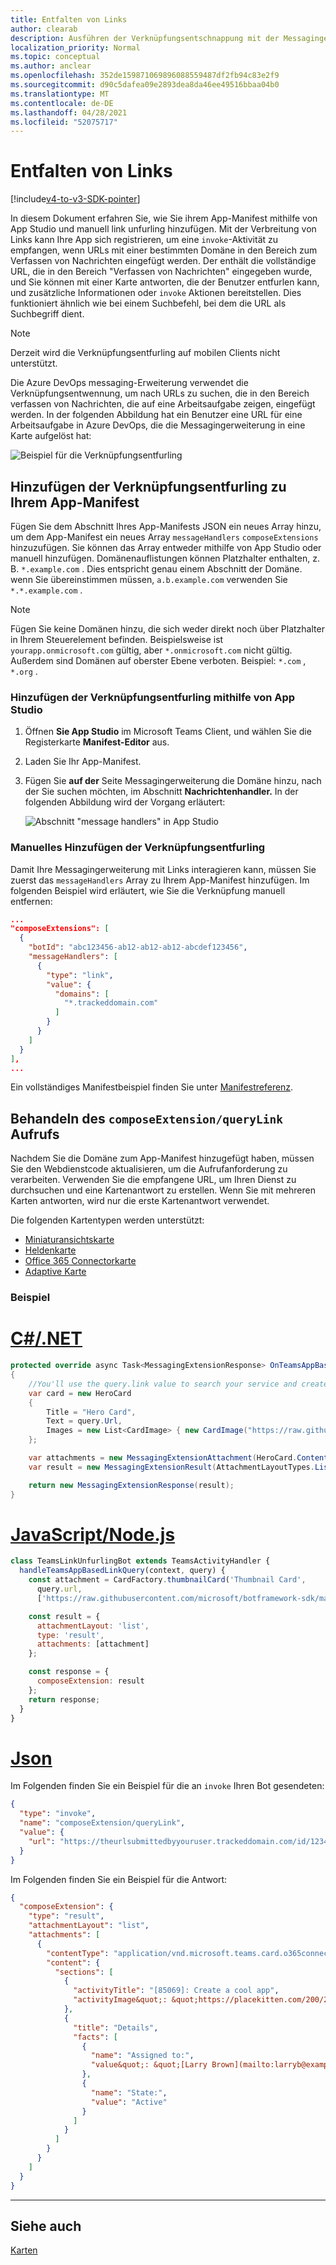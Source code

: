 ```yaml
---
title: Entfalten von Links
author: clearab
description: Ausführen der Verknüpfungsentschnappung mit der Messagingerweiterung in einer Microsoft Teams App.
localization_priority: Normal
ms.topic: conceptual
ms.author: anclear
ms.openlocfilehash: 352de159871069896088559487df2fb94c83e2f9
ms.sourcegitcommit: d90c5dafea09e2893dea8da46ee49516bbaa04b0
ms.translationtype: MT
ms.contentlocale: de-DE
ms.lasthandoff: 04/28/2021
ms.locfileid: "52075717"
---
```

# <a name="link-unfurling"></a>Entfalten von Links

[!include[v4-to-v3-SDK-pointer](~/includes/v4-to-v3-pointer-me.md)]

In diesem Dokument erfahren Sie, wie Sie ihrem App-Manifest mithilfe von App Studio und manuell link unfurling hinzufügen. Mit der Verbreitung von Links kann Ihre App sich registrieren, um eine `invoke`-Aktivität zu empfangen, wenn URLs mit einer bestimmten Domäne in den Bereich zum Verfassen von Nachrichten eingefügt werden. Der enthält die vollständige URL, die in den Bereich "Verfassen von Nachrichten" eingegeben wurde, und Sie können mit einer Karte antworten, die der Benutzer entfurlen kann, und zusätzliche Informationen oder `invoke` Aktionen bereitstellen. Dies funktioniert ähnlich wie bei einem Suchbefehl, bei dem die URL als Suchbegriff dient.

> [!NOTE]
> Derzeit wird die Verknüpfungsentfurling auf mobilen Clients nicht unterstützt.

Die Azure DevOps messaging-Erweiterung verwendet die Verknüpfungsentwennung, um nach URLs zu suchen, die in den Bereich verfassen von Nachrichten, die auf eine Arbeitsaufgabe zeigen, eingefügt werden. In der folgenden Abbildung hat ein Benutzer eine URL für eine Arbeitsaufgabe in Azure DevOps, die die Messagingerweiterung in eine Karte aufgelöst hat:

![Beispiel für die Verknüpfungsentfurling](~/assets/images/compose-extensions/messagingextensions_linkunfurling.png)

## <a name="add-link-unfurling-to-your-app-manifest"></a>Hinzufügen der Verknüpfungsentfurling zu Ihrem App-Manifest

Fügen Sie dem Abschnitt Ihres App-Manifests JSON ein neues Array hinzu, um dem App-Manifest ein neues Array `messageHandlers` `composeExtensions` hinzuzufügen. Sie können das Array entweder mithilfe von App Studio oder manuell hinzufügen. Domänenauflistungen können Platzhalter enthalten, z. B. `*.example.com` . Dies entspricht genau einem Abschnitt der Domäne. wenn Sie übereinstimmen müssen, `a.b.example.com` verwenden Sie `*.*.example.com` .

> [!NOTE]
> Fügen Sie keine Domänen hinzu, die sich weder direkt noch über Platzhalter in Ihrem Steuerelement befinden. Beispielsweise ist `yourapp.onmicrosoft.com` gültig, aber `*.onmicrosoft.com` nicht gültig. Außerdem sind Domänen auf oberster Ebene verboten. Beispiel: `*.com` , `*.org` .

### <a name="add-link-unfurling-using-app-studio"></a>Hinzufügen der Verknüpfungsentfurling mithilfe von App Studio

1. Öffnen **Sie App Studio** im Microsoft Teams Client, und wählen Sie die Registerkarte **Manifest-Editor** aus.
1. Laden Sie Ihr App-Manifest.
1. Fügen Sie **auf der** Seite Messagingerweiterung die Domäne hinzu, nach der Sie suchen möchten, im Abschnitt **Nachrichtenhandler.** In der folgenden Abbildung wird der Vorgang erläutert:

    ![Abschnitt "message handlers" in App Studio](~/assets/images/link-unfurling.png)
    
### <a name="add-link-unfurling-manually"></a>Manuelles Hinzufügen der Verknüpfungsentfurling

Damit Ihre Messagingerweiterung mit Links interagieren kann, müssen Sie zuerst das `messageHandlers` Array zu Ihrem App-Manifest hinzufügen. Im folgenden Beispiel wird erläutert, wie Sie die Verknüpfung manuell entfernen: 


```json
...
"composeExtensions": [
  {
    "botId": "abc123456-ab12-ab12-ab12-abcdef123456",
    "messageHandlers": [
      {
        "type": "link",
        "value": {
          "domains": [
            "*.trackeddomain.com"
          ]
        }
      }
    ]
  }
],
...
```

Ein vollständiges Manifestbeispiel finden Sie unter [Manifestreferenz](~/resources/schema/manifest-schema.md).

## <a name="handle-the-composeextensionquerylink-invoke"></a>Behandeln des `composeExtension/queryLink` Aufrufs

Nachdem Sie die Domäne zum App-Manifest hinzugefügt haben, müssen Sie den Webdienstcode aktualisieren, um die Aufrufanforderung zu verarbeiten. Verwenden Sie die empfangene URL, um Ihren Dienst zu durchsuchen und eine Kartenantwort zu erstellen. Wenn Sie mit mehreren Karten antworten, wird nur die erste Kartenantwort verwendet.

Die folgenden Kartentypen werden unterstützt:

* [Miniaturansichtskarte](~/task-modules-and-cards/cards/cards-reference.md#thumbnail-card)
* [Heldenkarte](~/task-modules-and-cards/cards/cards-reference.md#hero-card)
* [Office 365 Connectorkarte](~/task-modules-and-cards/cards/cards-reference.md#office-365-connector-card)
* [Adaptive Karte](~/task-modules-and-cards/cards/cards-reference.md#adaptive-card)

### <a name="example"></a>Beispiel

# <a name="cnet"></a>[C#/.NET](#tab/dotnet)

```csharp
protected override async Task<MessagingExtensionResponse> OnTeamsAppBasedLinkQueryAsync(ITurnContext<IInvokeActivity> turnContext, AppBasedLinkQuery query, CancellationToken cancellationToken)
{
    //You'll use the query.link value to search your service and create a card response
    var card = new HeroCard
    {
        Title = "Hero Card",
        Text = query.Url,
        Images = new List<CardImage> { new CardImage("https://raw.githubusercontent.com/microsoft/botframework-sdk/master/icon.png") },
    };

    var attachments = new MessagingExtensionAttachment(HeroCard.ContentType, null, card);
    var result = new MessagingExtensionResult(AttachmentLayoutTypes.List, "result", new[] { attachments }, null, "test unfurl");

    return new MessagingExtensionResponse(result);
}
```

# <a name="javascriptnodejs"></a>[JavaScript/Node.js](#tab/javascript)

```javascript
class TeamsLinkUnfurlingBot extends TeamsActivityHandler {
  handleTeamsAppBasedLinkQuery(context, query) {
    const attachment = CardFactory.thumbnailCard('Thumbnail Card',
      query.url,
      ['https://raw.githubusercontent.com/microsoft/botframework-sdk/master/icon.png']);

    const result = {
      attachmentLayout: 'list',
      type: 'result',
      attachments: [attachment]
    };

    const response = {
      composeExtension: result
    };
    return response;
  }
}
```

# <a name="json"></a>[Json](#tab/json)

Im Folgenden finden Sie ein Beispiel für die an `invoke` Ihren Bot gesendeten:

```json
{
  "type": "invoke",
  "name": "composeExtension/queryLink",
  "value": {
    "url": "https://theurlsubmittedbyyouruser.trackeddomain.com/id/1234"
  }
}
```

Im Folgenden finden Sie ein Beispiel für die Antwort:

```json
{
  "composeExtension": {
    "type": "result",
    "attachmentLayout": "list",
    "attachments": [
      {
        "contentType": "application/vnd.microsoft.teams.card.o365connector",
        "content": {
          "sections": [
            {
              "activityTitle": "[85069]: Create a cool app",
              "activityImage&quot;: &quot;https://placekitten.com/200/200"
            },
            {
              "title": "Details",
              "facts": [
                {
                  "name": "Assigned to:",
                  "value&quot;: &quot;[Larry Brown](mailto:larryb@example.com)"
                },
                {
                  "name": "State:",
                  "value": "Active"
                }
              ]
            }
          ]
        }
      }
    ]
  }
}
```

* * *

## <a name="see-also"></a>Siehe auch 

[Karten](~/task-modules-and-cards/what-are-cards.md)
